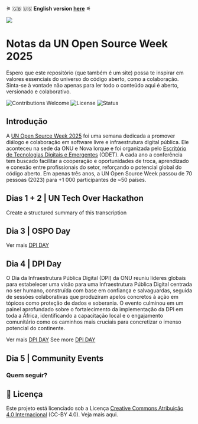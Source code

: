 ⚞ 🇬🇧 🇺🇸 **English version [here](en/README.md)** ⚟


![](https://upload.wikimedia.org/wikipedia/commons/e/ee/UN_emblem_blue.svg)


# Notas da UN Open Source Week 2025

Espero que este repositório (que também é um site) possa te inspirar em valores essenciais do universo do código aberto, como a colaboração. Sinta-se à vontade não apenas para ler todo o conteúdo aqui é aberto, versionado e colaborativo.

![Contributions Welcome](https://img.shields.io/badge/contributions-welcome-brightgreen.svg)
![License](https://img.shields.io/github/license/maluta/un-open-source-week)
![Status](https://img.shields.io/badge/status-in%20progress-yellow)

## Introdução

A [UN Open Source Week 2025](https://www.un.org/digital-emerging-technologies/content/open-source-week-2025) foi uma semana dedicada a promover diálogo e colaboração em software livre e infraestrutura digital pública. Ele aconteceu na sede da ONU e Nova Iorque e foi organizada pelo [Escritório de Tecnologias Digitais e Emergentes](https://www.un.org/digital-emerging-technologies/) (ODET). A cada ano a conferência tem buscado facilitar a cooperação e oportunidades de troca, aprendizado e conexão entre profissionais do setor, reforçando o potencial global do código aberto. Em apenas três anos, a UN Open Source Week passou de 70 pessoas (2023) para +1 000 participantes de ~50 países.

## Dias 1 + 2 | UN Tech Over Hackathon

Create a structured summary of this transcription

## Dia 3 | OSPO Day

Ver mais [DPI DAY](pt-br/OSPO-DAY.md)


## Dia 4 | DPI Day

O Dia da Infraestrutura Pública Digital (DPI) da ONU reuniu líderes globais para estabelecer uma visão para uma Infraestrutura Pública Digital centrada no ser humano, construída com base em confiança e salvaguardas, seguida de sessões colaborativas que produziram apelos concretos à ação em tópicos como proteção de dados e soberania. O evento culminou em um painel aprofundado sobre o fortalecimento da implementação da DPI em toda a África, identificando a capacitação local e o engajamento comunitário como os caminhos mais cruciais para concretizar o imenso potencial do continente.


Ver mais [DPI DAY](pt-br/DPI-DAY.md)
See more [DPI DAY](en/DPI-DAY.md)

## Dia 5 | Community Events


### Quem seguir?










## 📄 Licença

Este projeto está licenciado sob a Licença [Creative Commons Atribuição 4.0 Internacional](https://creativecommons.org/licenses/by/4.0/deed.pt) (CC-BY 4.0). Veja mais aqui.
